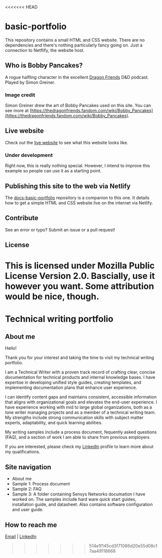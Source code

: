 <<<<<<< HEAD
# basic-portfolio
This repository contains a small HTML and CSS website. There are no dependencies and there's nothing particularly fancy going on. Just a connection to Netflify, the website host.

## Who is Bobby Pancakes?
A rogue halfling character in the excellent [Dragon Friends](https://thedragonfriends.com/about/) D&D podcast. Played by Simon Greiner.

### Image credit
Simon Greiner drew the art of Bobby Pancakes used on this site. You can see more at [https://thedragonfriends.fandom.com/wiki/Bobby_Pancakes](https://thedragonfriends.fandom.com/wiki/Bobby_Pancakes).

## Live website
Check out the [live website](https://wtd-basic-portfolio.netlify.app/) to see what this website looks like.

### Under development
Right now, this is really nothing special. However, I intend to improve this example so people can use it as a starting point.

## Publishing this site to the web via Netlify
The [docs-basic-portfolio](https://github.com/bobby-pancakes/basic-portfolio) repository is a companion to this one. It details how to get a simple HTML and CSS website live on the internet via Netlify.

## Contribute
See an error or typo? Submit an issue or a pull request!

## License
This is licensed under Mozilla Public License Version 2.0. Bascially, use it however you want. Some attribution would be nice, though.
=======
# Technical writing portfolio
## About me
Hello!

Thank you for your interest and taking the time to visit my technical writing portfolio.

I am a Technical Writer with a proven track record of crafting clear, concise documentation for technical products and internal knowledge bases. I have expertise in developing unified style guides, creating templates, and implementing documentation plans that enhance user experience. 

I can identify content gaps and maintains consistent, accessible information that aligns with organizational goals and elevates the end-user experience. I have experience working with mid to large global organizations, both as a lone writer managing projects and as a member of a technical writing team. My strengths include strong communication skills with subject matter experts, adaptability, and quick learning abilities. 

My writing samples include a process document, fequently asked questions (FAQ), and a section of work I am able to share from previous employers.

If you are interested, please check my [LinkedIn](https://www.linkedin.com/in/meganvalen/) profile to learn more about my qualifications.

## Site navigation
* About me
* Sample 1: Process document
* Sample 2: FAQ
* Sample 3: A folder containing Sensys Networks documation I have worked on. The samples include hard ware quick start guides, installation guide, and datasheet. Also contains software configuration and user guide. 

## How to reach me
[Email](meg.valenzuela@gmail.com) | [LinkedIn](https://www.linkedin.com/in/meganvalen/)
>>>>>>> 514e1f145cd3f71086d20e55d08c17aa49118668
